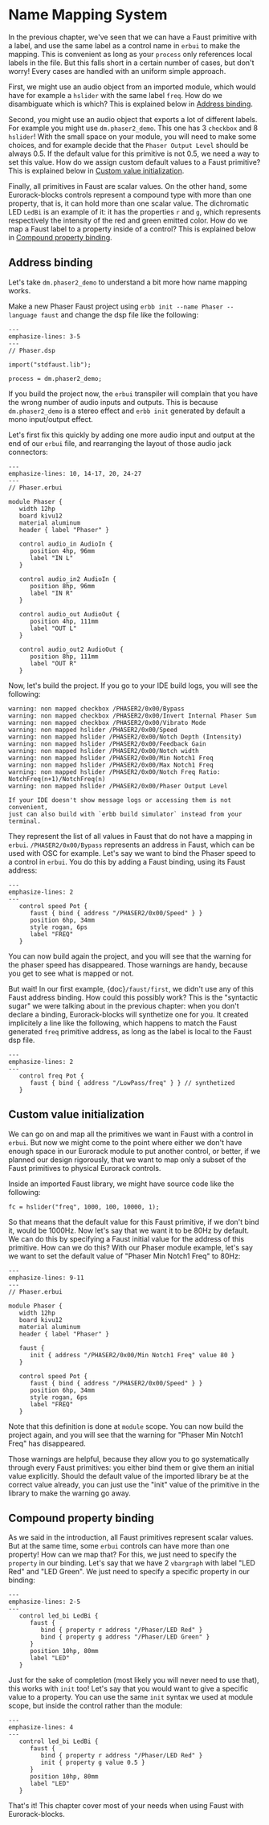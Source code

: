 # Name Mapping System

In the previous chapter, we've seen that we can have a Faust primitive with a label, and use
the same label as a control name in `erbui` to make the mapping.
This is convenient as long as your `process` only references local labels in the file.
But this falls short in a certain number of cases, but don't worry! Every cases are handled
with an uniform simple approach.

First, we might use an audio object from an imported module, which would have for
example a `hslider` with the same label `freq`. How do we disambiguate which is which?
This is explained below in [Address binding](#address-binding).

Second, you might use an audio object that exports a lot of different labels. For example
you might use `dm.phaser2_demo`. This one has 3 `checkbox` and 8 `hslider`!
With the small space on your module, you will need to make some choices, and for
example decide that the `Phaser Output Level` should be always 0.5.
If the default value for this primitive is not 0.5, we need a way to set this value.
How do we assign custom default values to a Faust primitive?
This is explained below in [Custom value initialization](#custom-value-initialization).

Finally, all primitives in Faust are scalar values. On the other hand, some Eurorack-blocks
controls represent a compound type with more than one property, that is, it can hold more than
one scalar value. The dichromatic LED `LedBi` is an example of it: it has the properties `r` and
`g`, which represents respectively the intensity of the red and green emitted color.
How do we map a Faust label to a property inside of a control?
This is explained below in [Compound property binding](#compound-property-binding).


## Address binding

Let's take `dm.phaser2_demo` to understand a bit more how name mapping works.

Make a new Phaser Faust project using `erbb init --name Phaser --language faust`
and change the dsp file like the following:

```{code-block} faust
---
emphasize-lines: 3-5
---
// Phaser.dsp

import("stdfaust.lib");

process = dm.phaser2_demo;
```

If you build the project now, the `erbui` transpiler will complain that you have the wrong
number of audio inputs and outputs.
This is because `dm.phaser2_demo` is a stereo effect and `erbb init` generated
by default a mono input/output effect.

Let's first fix this quickly by adding one more audio input and output at the end of our `erbui` file, and rearranging the layout of those audio jack connectors:

```{code-block} erbui
---
emphasize-lines: 10, 14-17, 20, 24-27
---
// Phaser.erbui

module Phaser {
   width 12hp
   board kivu12
   material aluminum
   header { label "Phaser" }
   
   control audio_in AudioIn {
      position 4hp, 96mm
      label "IN L"
   }

   control audio_in2 AudioIn {
      position 8hp, 96mm
      label "IN R"
   }

   control audio_out AudioOut {
      position 4hp, 111mm
      label "OUT L"
   }

   control audio_out2 AudioOut {
      position 8hp, 111mm
      label "OUT R"
   }
```

Now, let's build the project. If you go to your IDE build logs, you will see the following:

```
warning: non mapped checkbox /PHASER2/0x00/Bypass
warning: non mapped checkbox /PHASER2/0x00/Invert Internal Phaser Sum
warning: non mapped checkbox /PHASER2/0x00/Vibrato Mode
warning: non mapped hslider /PHASER2/0x00/Speed
warning: non mapped hslider /PHASER2/0x00/Notch Depth (Intensity)
warning: non mapped hslider /PHASER2/0x00/Feedback Gain
warning: non mapped hslider /PHASER2/0x00/Notch width
warning: non mapped hslider /PHASER2/0x00/Min Notch1 Freq
warning: non mapped hslider /PHASER2/0x00/Max Notch1 Freq
warning: non mapped hslider /PHASER2/0x00/Notch Freq Ratio: NotchFreq(n+1)/NotchFreq(n)
warning: non mapped hslider /PHASER2/0x00/Phaser Output Level
```

```{note}
If your IDE doesn't show message logs or accessing them is not convenient,
just can also build with `erbb build simulator` instead from your terminal.
```

They represent the list of all values in Faust that do not have a mapping in `erbui`.
`/PHASER2/0x00/Bypass` represents an address in Faust,
which can be used with OSC for example.
Let's say we want to bind the Phaser speed to a control in `erbui`.
You do this by adding a Faust binding, using its Faust address:

```{code-block} erbui
---
emphasize-lines: 2
---
   control speed Pot {
      faust { bind { address "/PHASER2/0x00/Speed" } }
      position 6hp, 34mm
      style rogan, 6ps
      label "FREQ"
   }
```

You can now build again the project, and you will see that the warning for the phaser
speed has disappeared. Those warnings are handy, because you get to see what is mapped or not.

But wait! In our first example, {doc}`/faust/first`, we didn't use any of this Faust address binding.
How could this possibly work?
This is the "syntactic sugar" we were talking about in the previous chapter:
when you don't declare a binding, Eurorack-blocks will synthetize one for you.
It created implicitely a line like the following, which happens to match the
Faust generated `freq` primitive address, as long as the label is local to the Faust dsp file.

```{code-block} erbui
---
emphasize-lines: 2
---
   control freq Pot {
      faust { bind { address "/LowPass/freq" } } // synthetized
   }
```


## Custom value initialization

We can go on and map all the primitives we want in Faust with a control in `erbui`.
But now we might come to the point where either we don't have enough space in our
Eurorack module to put another control,
or better, if we planned our design rigorously, that we want to map
only a subset of the Faust primitives to physical Eurorack controls.

Inside an imported Faust library, we might have source code like the following:

```{code-block} faust
fc = hslider("freq", 1000, 100, 10000, 1);
```

So that means that the default value for this Faust primitive,
if we don't bind it, would be 1000Hz.
Now let's say that we want it to be 80Hz by default.
We can do this by specifying a Faust initial value for the address of this primitive.
How can we do this?
With our Phaser module example,
let's say we want to set the default value of "Phaser Min Notch1 Freq" to 80Hz:

```{code-block} erbui
---
emphasize-lines: 9-11
---
// Phaser.erbui

module Phaser {
   width 12hp
   board kivu12
   material aluminum
   header { label "Phaser" }
   
   faust {
      init { address "/PHASER2/0x00/Min Notch1 Freq" value 80 }
   }

   control speed Pot {
      faust { bind { address "/PHASER2/0x00/Speed" } }
      position 6hp, 34mm
      style rogan, 6ps
      label "FREQ"
   }
```

Note that this definition is done at `module` scope.
You can now build the project again, and you will see that the warning for
"Phaser Min Notch1 Freq" has disappeared.

Those warnings are helpful, because they allow you to go systematically through
every Faust primitives: you either bind them or give them an initial value explicitly.
Should the default value of the imported library be at the correct value already,
you can  just use the "init" value of the primitive in the library to make the warning go away.


## Compound property binding

As we said in the introduction, all Faust primitives represent scalar values.
But at the same time, some `erbui` controls can have more than one property!
How can we map that?
For this, we just need to specify the `property` in our binding.
Let's say that we have 2 `vbargraph` with label "LED Red" and "LED Green".
We just need to specify a specific property in our binding:

```{code-block} erbui
---
emphasize-lines: 2-5
---
   control led_bi LedBi {
      faust {
         bind { property r address "/Phaser/LED Red" }
         bind { property g address "/Phaser/LED Green" }
      }
      position 10hp, 80mm
      label "LED"
   }
```

Just for the sake of completion (most likely you will never need to use that),
this works with `init` too!
Let's say that you would want to give a specific value to a property.
You can use the same `init` syntax we used at module scope,
but inside the control rather than the module:

```{code-block} erbui
---
emphasize-lines: 4
---
   control led_bi LedBi {
      faust {
         bind { property r address "/Phaser/LED Red" }
         init { property g value 0.5 }
      }
      position 10hp, 80mm
      label "LED"
   }
```

That's it! This chapter cover most of your needs when using Faust with Eurorack-blocks.
